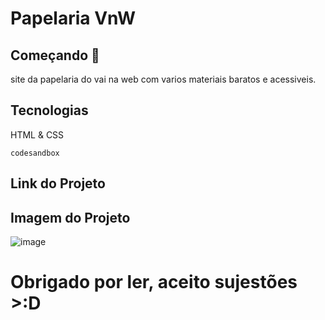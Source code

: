# Papelaria VnW
## Começando 🚀
site da papelaria do vai na web com varios materiais baratos e acessiveis.
## Tecnologias
HTML & CSS

``codesandbox``
## Link do Projeto

## Imagem do Projeto

![image](https://github.com/LeuuK/PapelariaT3/assets/90121572/fba3e65c-e955-4a28-8d5a-1880326adecd)


# Obrigado por ler, aceito sujestões >:D
